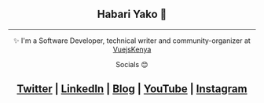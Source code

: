 <div align="center">
  <h2>Habari Yako 👋</h2>
  </div>

---
<div align="center">
  
✨ I'm a Software Developer, technical writer and community-organizer at [VuejsKenya](https://twitter.com/kenyavue)
  
 </div>

<div align="center">

Socials 😊 

<a href="https://www.twitter.com/amjohnphilip">Twitter</a> | <a href="https://www.linkedin.com/in/amjohnphilip">LinkedIn</a> | <a href="https://amjohnphilip.medium.com/">Blog</a> | <a href="https://www.youtube.com/channel/UCNCzNrpq0fHxFqQYCmbwAcA">YouTube</a> | <a href="https://www.instagram.com/amjohnphilip">Instagram</a>
---
</div>



